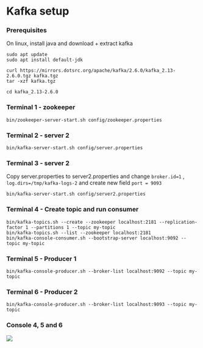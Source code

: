 # Kafka setup

### Prerequisites
On linux, install java and download + extract kafka
```
sudo apt update
sudo apt install default-jdk

curl https://mirrors.dotsrc.org/apache/kafka/2.6.0/kafka_2.13-2.6.0.tgz kafka.tgz
tar -xzf kafka.tgz

cd kafka_2.13-2.6.0
```
   
### Terminal 1 - zookeeper
```
bin/zookeeper-server-start.sh config/zookeeper.properties
```

### Terminal 2 - server 2
```
bin/kafka-server-start.sh config/server.properties
```

### Terminal 3 - server 2
Copy server.properties to server2.properties and change `broker.id=1` , `log.dirs=/tmp/kafka-logs-2` and create new field `port = 9093`
```
bin/kafka-server-start.sh config/server2.properties
```

### Terminal 4 - Create topic and run consumer
```
bin/kafka-topics.sh --create --zookeeper localhost:2181 --replication-factor 1 --partitions 1 --topic my-topic
bin/kafka-topics.sh --list --zookeeper localhost:2181
bin/kafka-console-consumer.sh --bootstrap-server localhost:9092 --topic my-topic
```

### Terminal 5 - Producer 1
```
bin/kafka-console-producer.sh --broker-list localhost:9092 --topic my-topic
```

### Terminal 6 - Producer 2
```
bin/kafka-console-producer.sh --broker-list localhost:9093 --topic my-topic
```

### Console 4, 5 and 6
![](https://i.gyazo.com/3acba2792d6b913e17f3f7ee50dc2821.png)
